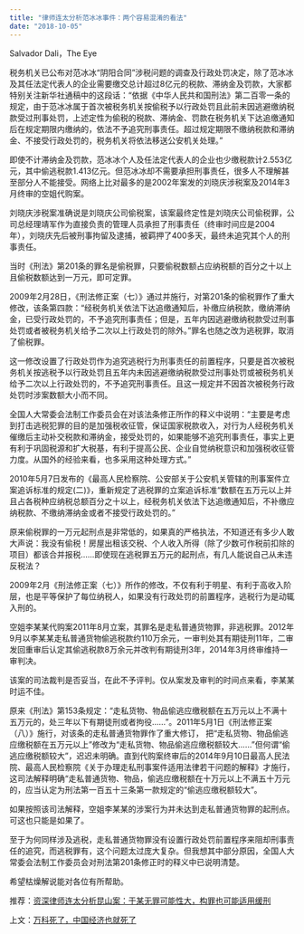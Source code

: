 ```yaml
---
title: "律师连太分析范冰冰事件：两个容易混淆的看法"
date: "2018-10-05"
---
```


Salvador Dali，The Eye

税务机关已公布对范冰冰“阴阳合同”涉税问题的调查及行政处罚决定，除了范冰冰及其任法定代表人的企业需要缴交总计超过8亿元的税款、滞纳金及罚款，大家都特别关注新华社通稿中的这段话：“依据《中华人民共和国刑法》第二百零一条的规定，由于范冰冰属于首次被税务机关按偷税予以行政处罚且此前未因逃避缴纳税款受过刑事处罚，上述定性为偷税的税款、滞纳金、罚款在税务机关下达追缴通知后在规定期限内缴纳的，依法不予追究刑事责任。超过规定期限不缴纳税款和滞纳金、不接受行政处罚的，税务机关将依法移送公安机关处理。”

即使不计滞纳金及罚款，范冰冰个人及任法定代表人的企业也少缴税款计2.553亿元，其中偷逃税款1.413亿元。但范冰冰却不需要承担刑事责任，很多人不理解甚至部分人不能接受。网络上比对最多的是2002年案发的刘晓庆涉税案及2014年3月终审的空姐代购案。

刘晓庆涉税案准确说是刘晓庆公司偷税案，该案最终定性是刘晓庆公司偷税罪，公司总经理靖军作为直接负责的管理人员承担了刑事责任（终审时间应是2004年），刘晓庆先后被刑事拘留及逮捕，被羁押了400多天，最终未追究其个人的刑事责任。

当时《刑法》第201条的罪名是偷税罪，只要偷税数额占应纳税额的百分之十以上且偷税数额达到一万元，即可定罪。

2009年2月28日，《刑法修正案（七）》通过并施行，对第201条的偷税罪作了重大修改，该条第四款：“经税务机关依法下达追缴通知后，补缴应纳税款，缴纳滞纳金，已受行政处罚的，不予追究刑事责任；但是，五年内因逃避缴纳税款受过刑事处罚或者被税务机关给予二次以上行政处罚的除外。”罪名也随之改为逃税罪，取消了偷税罪。

这一修改设置了行政处罚作为追究逃税行为刑事责任的前置程序，只要是首次被税务机关按逃税予以行政处罚且五年内未因逃避缴纳税款受过刑事处罚或被税务机关给予二次以上行政处罚的，不予追究刑事责任。且这一规定并不因首次被税务行政处罚时涉案数额大小而不同。

全国人大常委会法制工作委员会在对该法条修正所作的释义中说明：“主要是考虑到打击逃税犯罪的目的是加强税收征管，保证国家税款收入，对行为人经税务机关催缴后主动补交税款和滞纳金，接受处罚的，如果能够不追究刑事责任，事实上更有利于巩固税源和扩大税基，有利于提高公民、企业自觉纳税意识和加强税收征管力度。从国外的经验来看，也多采用这种处理方式。”

2010年5月7日发布的《最高人民检察院、公安部关于公安机关管辖的刑事案件立案追诉标准的规定(二)》，重新规定了逃税罪的立案追诉标准“数额在五万元以上并且占各税种应纳税总额百分之十以上，经税务机关依法下达追缴通知后，不补缴应纳税款、不缴纳滞纳金或者不接受行政处罚的。”

原来偷税罪的一万元起刑点是非常低的，如果真的严格执法，不知道还有多少人敢大声说：我没有偷税！房屋出租该交税、个人收入所得（除了少数可作税前扣除的项目）都该合并报税……即使现在逃税罪五万元的起刑点，有几人能说自己从未违反税法？

2009年2月《刑法修正案（七）》所作的修改，不仅有利于明星、有利于高收入阶层，也是平等保护了每位纳税人，如果没有行政处罚的前置程序，逃税行为是动辄入刑的。

空姐李某某代购案2011年8月立案，其罪名是走私普通货物罪，非逃税罪。2012年9月以李某某走私普通货物偷逃税款约110万余元，一审判处其有期徒刑11年，二审发回重审后认定其偷逃税款8万余元并改判有期徒刑3年，2014年3月终审维持一审判决。

该案的司法裁判是否妥当，在此不予评判。仅从案发及审判的时间点来看，李某某时运不佳。

原来《刑法》第153条规定：“走私货物、物品偷逃应缴税额在五万元以上不满十五万元的，处三年以下有期徒刑或者拘役……”。2011年5月1日《刑法修正案（八）》施行，对该条的走私普通货物罪作了重大修订， 把“走私货物、物品偷逃应缴税额在五万元以上”修改为“走私货物、物品偷逃应缴税额较大……”但何谓“偷逃应缴税额较大”，迟迟未明确。直到代购案终审后的2014年9月10日最高人民法院、最高人民检察院《关于办理走私刑事案件适用法律若干问题的解释》才施行，这司法解释明确“走私普通货物、物品，偷逃应缴税额在十万元以上不满五十万元的，应当认定为刑法第一百五十三条第一款规定的“偷逃应缴税额较大”。

如果按照该司法解释，空姐李某某的涉案行为并未达到走私普通货物罪的起刑点。可这也只能是如果了。

至于为何同样涉及逃税，走私普通货物罪没有设置行政处罚前置程序来阻却刑事责任的追究，而逃税罪有，这个问题太过庞大复杂。但我想其中部分原因，全国人大常委会法制工作委员会对刑法第201条修正时的释义中已说明清楚。

希望枯燥解说能对各位有所帮助。

推荐：[资深律师连太分析昆山案：于某无罪可能性大，构罪也可能适用缓刑](http://mp.weixin.qq.com/s?__biz=MjM5NDU0Mjk2MQ==&mid=2651630448&idx=1&sn=dda675a7337cf7ed1b78cca9b96b66c8&chksm=bd7e2f6e8a09a678f24ea80a53b2a37b3fc9fc923826f29bcd75b5fd202e1daf0a36a380458d&scene=21#wechat_redirect)

上文：[万科死了，中国经济也就死了](http://mp.weixin.qq.com/s?__biz=MjM5NDU0Mjk2MQ==&mid=2651630899&idx=1&sn=e036e3e0ba1151e89635d18d0a2e6b37&chksm=bd7e292d8a09a03ba2f2256770971b45ff4400ac4fb6f71b1269e9cc4c1d1e6cf525ba4045d5&scene=21#wechat_redirect)
